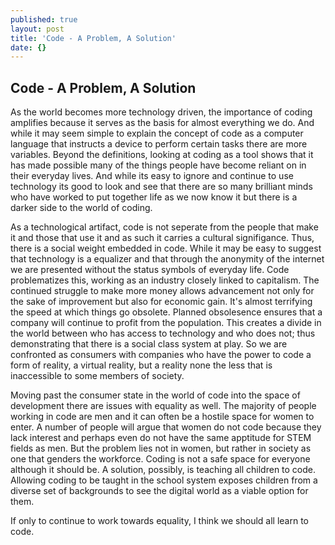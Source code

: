 ```yaml
---
published: true
layout: post
title: 'Code - A Problem, A Solution'
date: {}
---
```

## Code - A Problem, A Solution

As the world becomes more technology driven, the importance of coding amplifies because it serves as the basis for almost everything we do. And while it may seem simple to explain the concept of code as a computer language that instructs a device to perform certain tasks there are more variables. Beyond the definitions, looking at coding as a tool shows that it has made possible many of the things people have become reliant on in their everyday lives. And while its easy to ignore and continue to use technology its good to look and see that there are so many brilliant minds who have worked to put together life as we now know it but there is a darker side to the world of coding.

As a technological artifact, code is not seperate from the people that make it and those that use it and as such it carries a cultural signifigance. Thus, there is a social weight embedded in code. While it may be easy to suggest that technology is a equalizer and that through the anonymity of the internet we are presented without the status symbols of everyday life. Code problematizes this, working as an industry closely linked to capitalism. The continued struggle to make more money allows advancement not only for the sake of improvement but also for economic gain. It's almost terrifying the speed at which things go obsolete. Planned obsolesence ensures that a company will continue to profit from the population. This creates a divide in the world between who has access to technology and who does not; thus demonstrating that there is a social class system at play. So we are confronted as consumers with companies who have the power to code a form of reality, a virtual reality, but a reality none the less that is inaccessible to some members of society. 

Moving past the consumer state in the world of code into the space of development there are issues with equality as well. The majority of people working in code are men and it can often be a hostile space for women to enter. A number of people will argue that women do not code because they lack interest and perhaps even do not have the same apptitude for STEM fields as men. But the problem lies not in women, but rather in society as one that genders the workforce. Coding is not a safe space for everyone although it should be. A solution, possibly, is teaching all children to code. Allowing coding to be taught in the school system exposes children from a diverse set of backgrounds to see the digital world as a viable option for them.

If only to continue to work towards equality, I think we should all learn to code.
